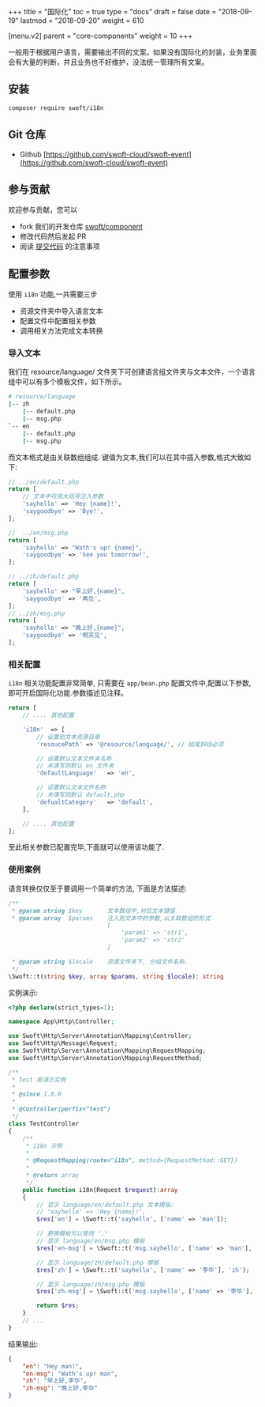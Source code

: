 +++
title = "国际化"
toc = true
type = "docs"
draft = false
date = "2018-09-19"
lastmod = "2018-09-20"
weight = 610

[menu.v2]
  parent = "core-components"
  weight = 10
+++

一般用于根据用户语言，需要输出不同的文案。如果没有国际化的封装，业务里面会有大量的判断，并且业务也不好维护，没法统一管理所有文案。

## 安装

```bash
composer require swoft/i18n
```

## Git 仓库

* Github [https://github.com/swoft-cloud/swoft-event](https://github.com/swoft-cloud/swoft-event)

## 参与贡献

欢迎参与贡献，您可以

* fork 我们的开发仓库 [swoft/component](https://github.com/swoft-cloud/swoft-component)
* 修改代码然后发起 PR
* 阅读 [提交代码](/documents/v2/contribute/sub-codes/) 的注意事项

## 配置参数

使用 `i18n` 功能,一共需要三步

* 资源文件夹中导入语言文本
* 配置文件中配置相关参数
* 调用相关方法完成文本转换

### 导入文本

我们在 resource/language/ 文件夹下可创建语言组文件夹与文本文件，一个语言组中可以有多个模板文件，如下所示。

```bash
# resource/language
|-- zh
    |-- default.php
    |-- msg.php
`-- en
    |-- default.php
    |-- msg.php
```

而文本格式是由关联数组组成. 键值为文本,我们可以在其中插入参数,格式大致如下:

```php
// ../en/default.php
return [
    // 文本中可用大括号注入参数
    'sayhello' => 'Hey {name}!',
    'saygoodbye' => 'Bye!',
];

//  ../en/msg.php
return [
    'sayhello' => "Wath's up! {name}",
    'saygoodbye' => 'See you tomorrow!',
];

// ../zh/default.php
return [
    'sayhello' => "早上好,{name}",
    'saygoodbye' => '再见',
];
// ../zh/msg.php
return [
    'sayhello' => "晚上好,{name}",
    'saygoodbye' => '明天见',
];
```

### 相关配置

`i18n` 相关功能配置非常简单, 只需要在 `app/bean.php` 配置文件中,配置以下参数,即可开启国际化功能.参数描述见注释。

```php
return [
    // .... 其他配置

    'i18n'  => [
        // 设置到文本资源目录
        'resoucePath' => '@resource/language/', // 结尾斜线必须

        // 设置默认文本文件夹名称
        // 未填写则默认 en 文件夹
        'defaultLanguage'   => 'en',

        // 设置默认文本文件名称
        // 未填写则默认 default.php
        'defualtCategory'   => 'default',
    ],

    // .... 其他配置
];
```

至此相关参数已配置完毕,下面就可以使用该功能了.

### 使用案例

语言转换仅仅至于要调用一个简单的方法, 下面是方法描述:

```php
/**
 * @param string $key       文本数组中,对应文本键值
 * @param array  $params    注入到文本中的参数,以关联数组的形式
                            [
                                'param1' => 'str1',
                                'param2' => 'str2'
                            ]

 * @param string $locale    资源文件夹下, 分组文件名称.
 */
\Swoft::t(string $key, array $params, string $locale): string
```

实例演示:

```php
<?php declare(strict_types=1);

namespace App\Http\Controller;

use Swoft\Http\Server\Annotation\Mapping\Controller;
use Swoft\Http\Message\Request;
use Swoft\Http\Server\Annotation\Mapping\RequestMapping;
use Swoft\Http\Server\Annotation\Mapping\RequestMethod;

/**
 * Test 用演示实例
 *
 * @since 1.0.0
 *
 * @Controller(perfix="test")
 */
class TestController
{
    /**
     * i18n 示例
     *
     * @RequestMapping(route="i18n", method={RequestMethod::GET})
     *
     * @return array
     */
    public function i18n(Request $request):array
    {
        // 显示 language/en/default.php 文本模板:
        // 'sayhello' => 'Hey {name}!',
        $res['en'] = \Swoft::t('sayhello', ['name' => 'man']);

        // 更换模板可以使用 '.'
        // 显示 language/en/msg.php 模板
        $res['en-msg'] = \Swoft::t('msg.sayhello', ['name' => 'man'], 'en');

        // 显示 language/zh/default.php 模板
        $res['zh'] = \Swoft::t('sayhello', ['name' => '李华'], 'zh');

        // 显示 language/zh/msg.php 模板
        $res['zh-msg'] = \Swoft::t('msg.sayhello', ['name' => '李华'], 'zh');

        return $res;
    }
    // ...
}
```

结果输出:

```json
{
    "en": "Hey man!",
    "en-msg": "Wath's up! man",
    "zh": "早上好,李华",
    "zh-msg": "晚上好,李华"
}
```
